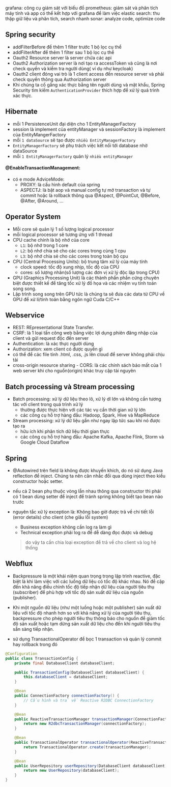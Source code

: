 grafana: công cụ giám sát với biểu đồ
prometheus: giám sát và phân tích máy tính và app có thể kết hợp với grafana để làm việc
elastic search: thu thập giữ liệu và phân tích, search nhanh
sonar: analyze code, optimize code

## Spring security

- addFilterBefore để thêm 1 filter trước 1 bộ lọc cụ thể
- addFilterAfter để thêm 1 filter sau 1 bộ lọc cụ thể
- Oauth2 Resource server là server chứa các api
- Oauth2 Authorization server là nơi tạo ra accessToken và cũng là nơi check quyền và kiềm tra người dùng( ví dụ như
  keycloak)
- Oauth2 client đóng vai trò là 1 client access đến resource server và phải check quyền thông qua Authorization server
- Khi chúng ta cố gắng xác thực bằng tên người dùng và mật khẩu, Spring Security tìm kiếm `AuthenticationProvider` thích
  hợp để xử lý quá trình xác thực.

## Hibernate

- mỗi 1 PersistenceUnit đại diện cho 1 EntityManagerFactory
- session là implement của entityManager và sessionFactory là implement của EntityMangerFactory
- mỗi `1 dataSource` sẽ tạo được `nhiều EntityManagerFactory`
- `EntityManagerFactory` sẽ phụ trách việc kết nối tới database nhờ dataSource
- mỗi `1 EntityManagerFactory` quản lý `nhiều entityManager`

#### @EnableTransactionManagement:

- có e mode AdviceMode:
    - PROXY: là cấu hình default của spring
    - ASPECTJ: là bật aop và manual config tự mở transaction và tự commit hoặc là rollback thông qua @Aspect, @PointCut,
      @Before, @After, @Around, ...

## Operator System

- Mỗi core sẽ quản lý 1 số lượng logical processor
- mỗi logical processor sẽ tương ứng với 1 thread
- CPU cache chính là bộ nhớ của core
    - `L1`: bộ nhớ trong 1 core
    - `L2`: bộ nhớ chia sẻ cho các cores trong cùng 1 cpu
    - `L3`: bộ nhớ chia sẻ cho các cores trong toàn bộ cpu
- CPU (Central Processing Units): bộ trung tâm xử lý của máy tính
    - clock speed: tốc độ xung nhịp, tốc độ của CPU
    - cores: số lượng nhân(số lượng các đơn vị xử lý độc lập trong CPU)
- GPU (Graphics Processing Unit) là các thành phần phần cứng chuyên biệt được thiết kế để tăng tốc xử lý đồ họa và các
  nhiệm vụ tính toán song song.
- Lập trình song song trên GPU tức là chúng ta sẽ đưa các data từ CPU về GPU để xử lí/tính toán bằng ngôn ngữ Cuda C/C++

## Webservice

- REST: REpresentational State Transfer.
- CSRF: là 1 loại tấn công web bằng việc lợi dụng phiên đăng nhập của client và gửi request độc đến server
- Authentication: là xác thực người dùng
- Authorization: xem client có được quyền gì
- có thể để các file tính .html, .css, .js lên cloud để server không phải chịu tải
- cross-origin resource sharing - CORS: là các chính sách bảo mất của 1 web server khi cho nguồn(origin) khác truy cập
  tài nguyên

## Batch processing và Stream processing

- Batch processing: xử lý dữ liệu theo lô, xử lý dl lớn và không cần tương tác với client trong quá trình xử lý
    - thường được thực hiện với các tác vụ cần thời gian xử lý lớn
    - các công cụ hỗ trợ hàng đầu: Hadoop, Spark, Hive và MapReduce
- Stream processing: xử lý dữ liệu gần như ngay lập tức sau khi nó được tạo ra
    - hữu ích khi phân tích dữ liệu thời gian thực
    - các công cụ hỗ trợ hàng đầu: Apache Kafka, Apache Flink, Storm và Google Cloud Dataflow

## Spring

- @Autowired trên field là không được khuyến khích, do nó sử dụng Java reflection để inject. Chúng ta nên cân nhắc đổi
  qua dùng inject theo kiểu constructor hoặc setter.

- nếu cả 2 bean phụ thuộc vòng lẫn nhau thông qua constructor thì phải có 1 bean dùng setter để inject để tránh spring
  không biết tạo bean nào trước
- nguyên tắc xử lý exception là: Không bao giờ được trả về chi tiết lỗi (error details) cho client (che giấu lỗi system)
    - Business exception không cần log ra làm gì
    - Technical exception phải log ra để dễ dàng đọc được và debug
  > do vậy ta cần chia loại exception để trả về cho client và log hệ thống

## Webflux

- Backpressure là một khái niệm quan trọng trong lập trình reactive, đặc biệt là khi làm việc với các luồng dữ liệu có
  tốc độ khác nhau. Nó đề cập đến khả năng điều chỉnh tốc độ tiếp nhận dữ liệu của người tiêu thụ (subscriber) để phù
  hợp với tốc độ sản xuất dữ liệu của nguồn (publisher).

- Khi một nguồn dữ liệu (như một luồng hoặc một publisher) sản xuất dữ liệu với tốc độ nhanh hơn so với khả năng xử lý
  của người tiêu thụ, backpressure cho phép người tiêu thụ thông báo cho nguồn để giảm tốc độ sản xuất hoặc tạm dừng sản
  xuất dữ liệu cho đến khi người tiêu thụ sẵn sàng tiếp nhận.
- sử dụng TransactionalOperator để bọc 1 transaction và quản lý commit hay rollback trong đó

````java
@Configuration
public class TransactionConfig {
    private final DatabaseClient databaseClient;

    public TransactionConfig(DatabaseClient databaseClient) {
        this.databaseClient = databaseClient;
    }

    @Bean
    public ConnectionFactory connectionFactory() {
        // Cấu hình và trả về Reactive R2DBC ConnectionFactory
    }

    @Bean
    public ReactiveTransactionManager transactionManager(ConnectionFactory connectionFactory) {
        return new R2dbcTransactionManager(connectionFactory);
    }

    @Bean
    public TransactionalOperator transactionalOperator(ReactiveTransactionManager transactionManager) {
        return TransactionalOperator.create(transactionManager);
    }

    @Bean
    public UserRepository userRepository(DatabaseClient databaseClient) {
        return new UserRepository(databaseClient);
    }
}
````